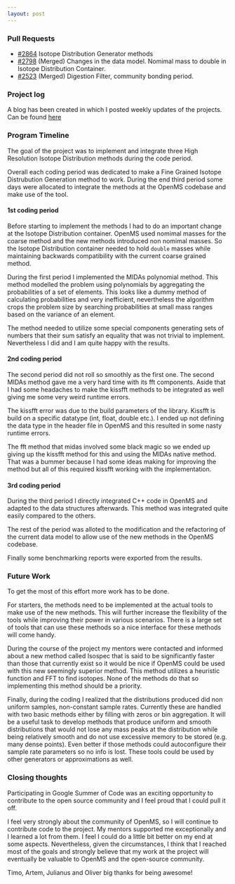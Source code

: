 ```yaml
---
layout: post
---
```


### Pull Requests 

 - [#2864](https://github.com/OpenMS/OpenMS/pull/2864) Isotope Distribution Generator methods
 - [#2798](https://github.com/OpenMS/OpenMS/pull/2798) (Merged) Changes in the data model. Nomimal mass to double in Isotope Distribution Container.
 - [#2523](https://github.com/OpenMS/OpenMS/pull/2523) (Merged) Digestion Filter, community bonding period.


### Project log
A blog has been created in which I posted weekly updates of the projects. Can be found [here](http://pati-ni.github.io)


### Program Timeline
The goal of the project was to implement and integrate three High Resolution Isotope Distribution methods during the code period.

Overall each coding period was dedicated to make a Fine Grained Isotope Distrubution Generation method to work. During the end third period some days were allocated to integrate the methods at the OpenMS codebase and make use of the tool. 

#### 1st coding period
Before starting to implement the methods I had to do an important change at the Isotope Distribution container. OpenMS used nomimal masses for the coarse method and the new methods introduced non nomimal masses. So the Isotope Distribution container needed to hold `double` masses while maintaining backwards compatibility with the current coarse grained method. 

During the first period I implemented the MIDAs polynomial method. This method modelled the problem using polynomials by aggregating the probabilities of a set of elements. This looks like a dummy method of calculating probabilities and very inefficient, nevertheless the algorithm crops the problem size by searching probabilities at small mass ranges based on the variance of an element.

The method needed to utilize some special components generating sets of numbers that their sum satisfy an equality that was not trivial to implement. Nevertheless I did and I am quite happy with the results.

#### 2nd coding period
The second period did not roll so smoothly as the first one. The second MIDAs method gave me a very hard time with its fft components. 
Aside that I had some headaches to make the kissfft methods to be integrated as well giving me some very weird runtime errors.

The kissfft error was due to the build parameters of the library. Kissfft is build on a specific datatype (int, float, double etc.). I ended up not defining the data type in the header file in OpenMS and this resulted in some nasty runtime errors.

The fft method that midas involved some black magic so we ended up giving up the kissfft method for this and using the MIDAs native method. That was a bummer because I had some ideas making for improving the method but all of this required kissfft working with the implementation.

#### 3rd coding period
During the third period I directly integrated C++ code in OpenMS and adapted to the data structures afterwards. This method was integrated quite easily compared to the others.

The rest of the period was alloted to the modification and the refactoring of the current data model to allow use of the new methods in the OpenMS codebase.

Finally some benchmarking reports were exported from the results.


### Future Work
To get the most of this effort more work has to be done. 

For starters, the methods need to be implemented at the actual tools to make use of the new methods. This will further increase the flexibility of the tools while improving their power in various scenarios. There is a large set of tools that can use these methods so a nice interface for these methods will come handy.

During the course of the project my mentors were contacted and informed about a new method called Isospec that is said to be significantly faster than those that currently exist so it would be nice if OpenMS could be used with this new seemingly superior method. This method utilizes a heuristic function and FFT to find isotopes. None of the methods do that so implementing this method should be a priority.

Finally, during the coding I realized that the distributions produced did non uniform samples, non-constant sample rates. Currently these are handled with two basic methods either by filling with zeros or bin aggregation. It will be a useful task to develop methods that produce uniform and smooth distributions that would not lose any mass peaks at the distribution while being relatively smooth and do not use excessive memory to be stored (e.g. many dense points). Even better if those methods could autoconfigure their sample rate parameters so no info is lost. These tools could be used by other generators or approximations as well.


### Closing thoughts
Participating in Google Summer of Code was an exciting opportunity to contribute to the open source community and I feel proud that I could pull it off.

I feel very strongly about the community of OpenMS, so I will continue to contribute code to the project. My mentors supported me exceptionally and I learned a lot from them. I feel I could do a little bit better on my end at some aspects. Nevertheless, given the circumstances, I think that I reached most of the goals and strongly believe that my work at the project will eventually be valuable to OpenMS and the open-source community.

Timo, Artem, Julianus and Oliver big thanks for being awesome!
